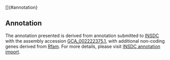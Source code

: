 []{#annotation}

Annotation
----------

The annotation presented is derived from annotation submitted to
[INSDC](http://www.insdc.org) with the assembly accession
[GCA\_002222375.1](http://www.ebi.ac.uk/ena/data/view/GCA_002222375.1),
with additional non-coding genes derived from
[Rfam](http://rfam.xfam.org/). For more details, please visit [INSDC
annotation
import](http://ensemblgenomes.org/info/data/insdc_annotation).
